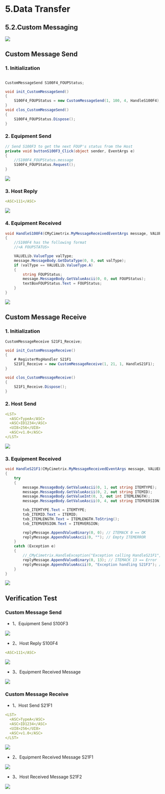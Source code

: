 # 5.Data Transfer

## 5.2.Custom Messaging

![](https://easyimage.ghuang.top/i/2024/06/25/153242-1.webp)

## Custom Message Send

### 1. Initialization

```C# title="RegisterMsgHandler S100F4"

CustomMessageSend S100F4_FOUPStatus;

void init_CustomMessageSend()
{
    S100F4_FOUPStatus = new CustomMessageSend(1, 100, 4, HandleS100F4);
}
void clos_CustomMessageSend()
{
    S100F4_FOUPStatus.Dispose();
}
```

### 2. Equipment Send

```c# title="Send Message S100F3"
// Send S100F3 to get the next FOUP's status from the Host
private void buttonS100F3_Click(object sender, EventArgs e)
{
    //S100F4_FOUPStatus.message
    S100F4_FOUPStatus.Request();
}
```

![](https://easyimage.ghuang.top/i/2024/06/25/115211-1.webp)

### 3. Host Reply

```yaml title="S100F4"
<ASC>111</ASC>
```

![](https://easyimage.ghuang.top/i/2024/06/25/115333-1.webp)

### 4. Equipment Received

```C# title="Equipment Received Message"
void HandleS100F4(CMyCimetrix.MyMessageReceivedEventArgs message, VALUELib.CxValueObject replyMessage)
{
    //S100F4 has the following format
    //<A FOUPSTATUS>

    VALUELib.ValueType valType;
    message.MessageBody.GetDataType(0, 0, out valType);
    if (valType == VALUELib.ValueType.A)
    {
        string FOUPStatus;
        message.MessageBody.GetValueAscii(0, 0, out FOUPStatus);
        textBoxFOUPStatus.Text = FOUPStatus;
    }
}
```

![](https://easyimage.ghuang.top/i/2024/06/25/115658-1.webp)


## Custom Message Receive 

### 1. Initialization

```C# title="RegisterMsgHandler S21F1"
CustomMessageReceive S21F1_Receive;

void init_CustomMessageReceive()
{
    # RegisterMsgHandler S21F1
    S21F1_Receive = new CustomMessageReceive(1, 21, 1, HandleS21F1);
}

void clos_CustomMessageReceive()
{
    S21F1_Receive.Dispose();
}
```

### 2. Host Send

```yaml title="S21F1"
<LST>
  <ASC>TypeA</ASC>
  <ASC>ID1234</ASC>
  <UI8>256</UI8>
  <ASC>v1.0</ASC>
</LST>
```

![](https://easyimage.ghuang.top/i/2024/06/25/113344-1.webp)

### 3. Equipment Received

```C# title="Equipment Received Message S21F1"
void HandleS21F1(CMyCimetrix.MyMessageReceivedEventArgs message, VALUELib.CxValueObject replyMessage)
{
    try
    {
        message.MessageBody.GetValueAscii(0, 1, out string ITEMTYPE);
        message.MessageBody.GetValueAscii(0, 2, out string ITEMID);
        message.MessageBody.GetValueInt(0, 3, out int ITEMLENGTH);
        message.MessageBody.GetValueAscii(0, 4, out string ITEMVERSION);

        txb_ITEMTYPE.Text = ITEMTYPE;
        txb_ITEMID.Text = ITEMID;
        txb_ITEMLENGTH.Text = ITEMLENGTH.ToString();
        txb_ITEMVERSION.Text = ITEMVERSION;

        replyMessage.AppendValueBinary(0, 0); // ITEMACK 0 == OK
        replyMessage.AppendValueAscii(0, ""); // Empty ITEMERROR
    }
    catch (Exception e)
    {
        //_CMyCimetrix.HandleException("Exception calling HandleS21F1", e);
        replyMessage.AppendValueBinary(0, 13); // ITEMACK 13 == Error
        replyMessage.AppendValueAscii(0, "Exception handling S21F3"); // Empty ITEMERROR
    }
}
```

![](https://easyimage.ghuang.top/i/2024/06/25/151600-1.webp)


## Verification Test

### Custom Message Send

- 1、Equipment Send S100F3
  
![](https://easyimage.ghuang.top/i/2024/06/25/153553-1.webp)

- 2、Host Reply S100F4

```yaml title="S100F4"
<ASC>111</ASC>
```

![](https://easyimage.ghuang.top/i/2024/06/25/115333-1.webp)

- 3、Equipment Received Message

![](https://easyimage.ghuang.top/i/2024/06/25/115658-1.webp)

### Custom Message Receive

- 1、Host Send S21F1

```yaml title="S21F1"
<LST>
  <ASC>TypeA</ASC>
  <ASC>ID1234</ASC>
  <UI8>256</UI8>
  <ASC>v1.0</ASC>
</LST>
```

![](https://easyimage.ghuang.top/i/2024/06/25/113344-1.webp)

- 2、Equipment Received Message S21F1

![](https://easyimage.ghuang.top/i/2024/06/25/151600-1.webp)


- 3、Host Received Message S21F2

![](https://easyimage.ghuang.top/i/2024/06/25/154153-1.webp)